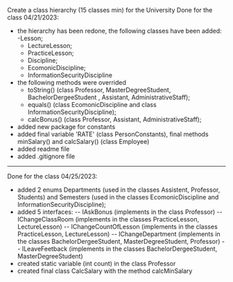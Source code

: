 Create a class hierarchy (15 classes min) for the University
Done for the class 04/21/2023:
- the hierarchy has been redone, the following classes have been added:
   -Lesson;
   - LectureLesson;
   - PracticeLesson;
   - Discipline;
   - EcomonicDiscipline;
   - InformationSecurityDiscipline
- the following methods were overrided
   - toString() (class Professor, MasterDegreeStudent, BachelorDergeeStudent , Assistant, AdministrativeStaff);
   - equals() (class EcomonicDiscipline and class InformationSecurityDiscipline);
   - calcBonus() (class Professor, Assistant, AdministrativeStaff);
- added new package for constants
- added final variable 'RATE' (class PersonConstants), final methods minSalary() and calcSalary() (class Employee)
- added readme file
- added .gitignore file
----------------------------------------------
Done for the class 04/25/2023:
- added 2 enums Departments (used in the classes Assistent, Professor, Students) and Semesters (used in the classes EcomonicDiscipline and InformationSecurityDiscipline);
- added 5 interfaces:
  -- IAskBonus (implements in the class Professor)
  -- IChangeClassRoom (implements in the classes  PracticeLesson, LectureLesson)
  -- IChangeCountOfLesson (implements in the classes  PracticeLesson, LectureLesson)
  -- IChangeDepartment  (implements in the classes  BachelorDergeeStudent, MasterDegreeStudent, Professor)
  -- ILeaveFeetback (implements in the classes  BachelorDergeeStudent, MasterDegreeStudent)
- created static variable (int count) in the class Professor
- created final class CalcSalary with the method calcMinSalary

